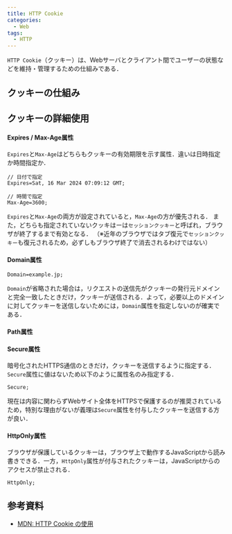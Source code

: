 ```yaml
---
title: HTTP Cookie
categories:
  - Web
tags:
  - HTTP
---
```


`HTTP Cookie`（クッキー）は、Webサーバとクライアント間でユーザーの状態などを維持・管理するための仕組みである．

<!-- more -->


## クッキーの仕組み


## クッキーの詳細使用

#### Expires / Max-Age属性
`Expires`と`Max-Age`はどちらもクッキーの有効期限を示す属性．違いは日時指定か時間指定か．

```
// 日付で指定
Expires=Sat, 16 Mar 2024 07:09:12 GMT;
```

```
// 時間で指定
Max-Age=3600;
```

`Expires`と`Max-Age`の両方が設定されていると，`Max-Age`の方が優先される．
また，どちらも指定されていないクッキはーは`セッションクッキー`と呼ばれ，ブラウザが終了するまで有効となる．
（※近年のブラウザではタブ復元で`セッションクッキー`も復元されるため，必ずしもブラウザ終了で消去されるわけではない）

#### Domain属性


```
Domain=example.jp;
```

`Domain`が省略された場合は，リクエストの送信先がクッキーの発行元ドメインと完全一致したときだけ，クッキーが送信される．よって，必要以上のドメインに対してクッキーを送信しないためには，`Domain`属性を指定しないのが確実である．

#### Path属性


#### Secure属性
暗号化されたHTTPS通信のときだけ，クッキーを送信するように指定する．`Secure`属性に値はないため以下のように属性名のみ指定する．

```
Secure;
```

現在は内容に関わらずWebサイト全体をHTTPSで保護するのが推奨されているため，特別な理由がないが義理は`Secure`属性を付与したクッキーを送信する方が良い．

#### HttpOnly属性
ブラウザが保護しているクッキーは，ブラウザ上で動作するJavaScriptから読み書きできる．一方，`HttpOnly`属性が付与されたクッキーは，JavaScriptからのアクセスが禁止される．

```
HttpOnly;
```

## 参考資料
- [MDN: HTTP Cookie の使用](https://developer.mozilla.org/ja/docs/Web/HTTP/Cookies)
